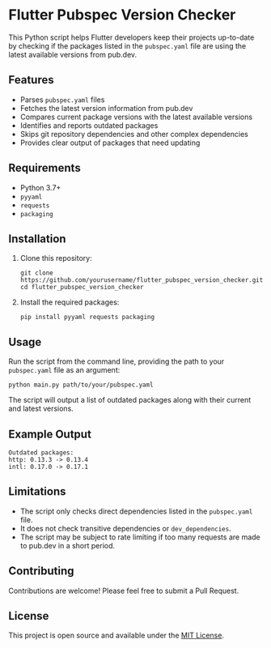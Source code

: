 # Flutter Pubspec Version Checker

This Python script helps Flutter developers keep their projects up-to-date by checking if the packages listed in the `pubspec.yaml` file are using the latest available versions from pub.dev.

## Features

- Parses `pubspec.yaml` files
- Fetches the latest version information from pub.dev
- Compares current package versions with the latest available versions
- Identifies and reports outdated packages
- Skips git repository dependencies and other complex dependencies
- Provides clear output of packages that need updating

## Requirements

- Python 3.7+
- `pyyaml`
- `requests`
- `packaging`

## Installation

1. Clone this repository:
   ```
   git clone https://github.com/yourusername/flutter_pubspec_version_checker.git
   cd flutter_pubspec_version_checker
   ```

2. Install the required packages:
   ```
   pip install pyyaml requests packaging
   ```

## Usage

Run the script from the command line, providing the path to your `pubspec.yaml` file as an argument:

```
python main.py path/to/your/pubspec.yaml
```

The script will output a list of outdated packages along with their current and latest versions.

## Example Output

```
Outdated packages:
http: 0.13.3 -> 0.13.4
intl: 0.17.0 -> 0.17.1
```

## Limitations

- The script only checks direct dependencies listed in the `pubspec.yaml` file.
- It does not check transitive dependencies or `dev_dependencies`.
- The script may be subject to rate limiting if too many requests are made to pub.dev in a short period.

## Contributing

Contributions are welcome! Please feel free to submit a Pull Request.

## License

This project is open source and available under the [MIT License](LICENSE).

